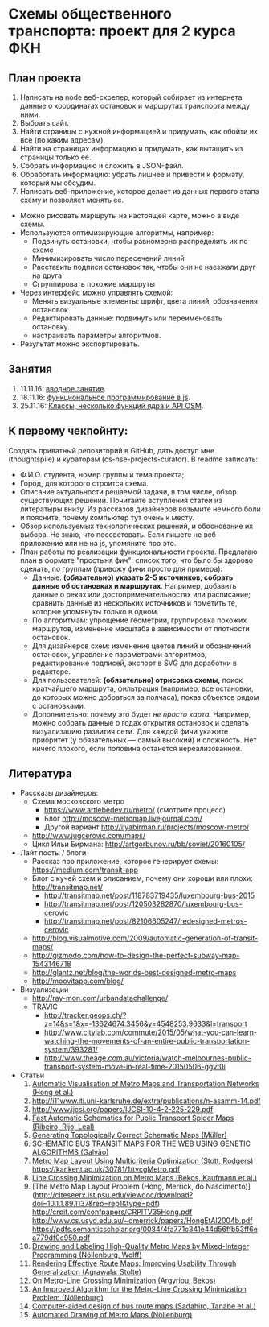 # Схемы общественного транспорта: проект для 2 курса ФКН

## План проекта

1. Написать на node веб-скрепер, который собирает из интернета данные о координатах
остановок и маршрутах транспорта между ними.
  1. Выбрать сайт.
  2. Найти страницы с нужной информацией и придумать, как обойти их все (по каким адресам).
  3. Найти на страницах информацию и придумать, как вытащить из страницы только её.
  4. Собрать информацию и сложить в JSON-файл.
  5. Обработать информацию: убрать лишнее и привести к формату, который мы обсудим.
2. Написать веб-приложение, которое делает из данных первого этапа схему и позволяет менять ее.
  * Можно рисовать маршруты на настоящей карте, можно в виде схемы.
  * Используются оптимизирующие алгоритмы, например:
    * Подвинуть остановки, чтобы равномерно распределить их по схеме
    * Минимизировать число пересечений линий
    * Расставить подписи остановок так, чтобы они не наезжали друг на друга
    * Сгруппировать похожие маршруты
  * Через интерфейс можно управлять схемой:
    * Менять визуальные элементы: шрифт, цвета линий, обозначения остановок
    * Редактировать данные: подвинуть или переименовать остановку.
    * настраивать параметры алгоритмов.
  * Результат можно экспортировать.

## Занятия

1. 11.11.16: [вводное занятие](lessons/01-intro).
1. 18.11.16: [функциональное программирование в js](lessons/02).
1. 25.11.16: [Классы, несколько функций ядра и API OSM](lessons/03).

## К первому чекпойнту:

Cоздать приватный репозиторий в GitHub, дать доступ мне (thoughtspile) и
кураторам (cs-hse-projects-curator). В readme записать:

* Ф.И.О. студента, номер группы и тема проекта;
* Город, для которого строится схема.
* Описание актуальности решаемой задачи, в том числе, обзор существующих решений. Почитайте вступления
статей из литератыры внизу. Из рассказов дизайнеров возьмите немного боли и поясните, почему компьютер
тут очень к месту.
* Обзор используемых технологических решений, и обоснование их выбора. Не знаю, что посоветовать. Если
пишете не веб-приложение или не на js, упомяните про это.
* План работы по реализации функциональности проекта. Предлагаю план в формате "простыня фич": список того, что было бы здорово сделать, по группам (привожу фичи просто для примера):
  * Данные: **(обязательно) указать 2-5 источников, собрать данные об остановках и маршрутах**. Например, добавить данные о реках или достопримечательностях или расписание; сравнить данные из нескольких источников и пометить те, которые упомянуты только в одном.
  * По алгоритмам: упрощение геометрии, группировка похожих маршрутов, изменение масштаба в зависимости
  от плотности остановок.
  * Для дизайнеров схем: изменение цветов линий и обозначений остановок, управление параметрами
  алгоритмов, редактирование подписей, экспорт в SVG для доработки в редакторе.
  * Для пользователей: **(обязательно) отрисовка схемы,** поиск кратчайшего маршрута, фильтрация
  (например, все остановки, до которых можно добраться за полчаса), показ объектов рядом с остановками.
  * Дополнительно: почему это будет _не просто карта._ Например, можно собрать данные о годах открытия
  остановок и  сделать визуализацию развития сети.
Для каждой фичи укажите приоритет (у обязательных — самый высокий) и сложность. Нет ничего плохого, если
половина останется нереализованной.

## Литература

* Рассказы дизайнеров:
  * Схема московского метро
    * https://www.artlebedev.ru/metro/ (смотрите процесс)
    * Блог http://moscow-metromap.livejournal.com/
    * Другой вариант http://ilyabirman.ru/projects/moscow-metro/
  * http://www.jugcerovic.com/maps/
  * Цикл Ильи Бирмана: http://artgorbunov.ru/bb/soviet/20160105/
* Лайт посты / блоги
  * Рассказ про приложение, которое генерирует схемы: https://medium.com/transit-app
  * Блог с кучей схем и описанием, почему они хороши или плохи: http://transitmap.net/
    * http://transitmap.net/post/118783719435/luxembourg-bus-2015
    * http://transitmap.net/post/120503282870/luxembourg-bus-cerovic
    * http://transitmap.net/post/82106605247/redesigned-metros-cerovic
  * http://blog.visualmotive.com/2009/automatic-generation-of-transit-maps/
  * http://gizmodo.com/how-to-design-the-perfect-subway-map-1543146718
  * http://glantz.net/blog/the-worlds-best-designed-metro-maps
  * http://moovitapp.com/blog/
* Визуализации
  * http://ray-mon.com/urbandatachallenge/
  * TRAVIC
    * http://tracker.geops.ch/?z=14&s=1&x=-13624674.3456&y=4548253.9633&l=transport
    * http://www.citylab.com/commute/2015/05/what-you-can-learn-watching-the-movements-of-an-entire-public-transportation-system/393281/
    * http://www.theage.com.au/victoria/watch-melbournes-public-transport-system-move-in-real-time-20150506-ggvt0i
* Статьи
  1. [Automatic Visualisation of Metro Maps and Transportation Networks (Hong et al.)](http://www.cs.usyd.edu.au/~dmerrick/papers/HongEtAl2004b.pdf)
  1. http://i11www.iti.uni-karlsruhe.de/extra/publications/n-asamm-14.pdf
  1. http://www.ijcsi.org/papers/IJCSI-10-4-2-225-229.pdf
  1. [Fast Automatic Schematics for Public Transport Spider Maps (Ribeiro, Rijo, Leal)](http://ac.els-cdn.com/S221201731200504X/1-s2.0-S221201731200504X-main.pdf?_tid=260c5e7e-acf7-11e6-9fc9-00000aab0f01&acdnat=1479408997_0fded62103caa4c60fbedadda659c0f0)
  1. [Generating Topologically Correct Schematic Maps (Müller)](http://matthias-mueller-fischer.ch/publications/schematicMaps.pdf)
  1. [SCHEMATIC BUS TRANSIT MAPS FOR THE WEB USING GENETIC ALGORITHMS (Galvão)](https://run.unl.pt/bitstream/10362/18403/1/TGEO0150.pdf)
  1. [Metro Map Layout Using Multicriteria Optimization (Stott, Rodgers)](https://www.cs.kent.ac.uk/pubs/2004/1925/content.pdf)
  https://kar.kent.ac.uk/30781/1/tvcgMetro.pdf
  1. [Line Crossing Minimization on Metro Maps (Bekos, Kaufmann et al.)](http://citeseerx.ist.psu.edu/viewdoc/download?doi=10.1.1.114.6776&rep=rep1&type=pdf)
  1. [The Metro Map Layout Problem (Hong, Merrick, do Nascimento)]
  (http://citeseerx.ist.psu.edu/viewdoc/download?doi=10.1.1.89.1137&rep=rep1&type=pdf)
  http://crpit.com/confpapers/CRPITV35Hong.pdf
  http://www.cs.usyd.edu.au/~dmerrick/papers/HongEtAl2004b.pdf
  https://pdfs.semanticscholar.org/0084/4fa771c341e44d56ffb53ff6ea779df0c950.pdf
  1. [Drawing and Labeling High-Quality Metro Maps by Mixed-Integer Programming (Nöllenburg, Wolff)](http://www1.pub.informatik.uni-wuerzburg.de/pub/wolff/pub/nw-dlhqm-10.pdf)
  1. [Rendering Effective Route Maps: Improving Usability Through Generalization (Agrawala, Stolte)](http://graphics.stanford.edu/papers/routemaps/)
  1. [On Metro-Line Crossing Minimization (Argyriou, Bekos)](http://www.math.ntua.gr/~symvonis/publications/j_2010_ABKS_On%20Metro-Line%20Crossing%20Minimization.pdf)
  1. [An Improved Algorithm for the Metro-Line Crossing Minimization Problem (Nöllenburg)](http://i11www.iti.uni-karlsruhe.de/extra/publications/n-iamlc-10.pdf)
  1. [Computer-aided design of bus route maps (Sadahiro, Tanabe et al.)](http://www.csis.u-tokyo.ac.jp/dp/126.pdf)
  1. [Automated Drawing of Metro Maps (Nöllenburg)](http://i11www.iti.uni-karlsruhe.de/extra/publications/n-admm-05d.pdf)
